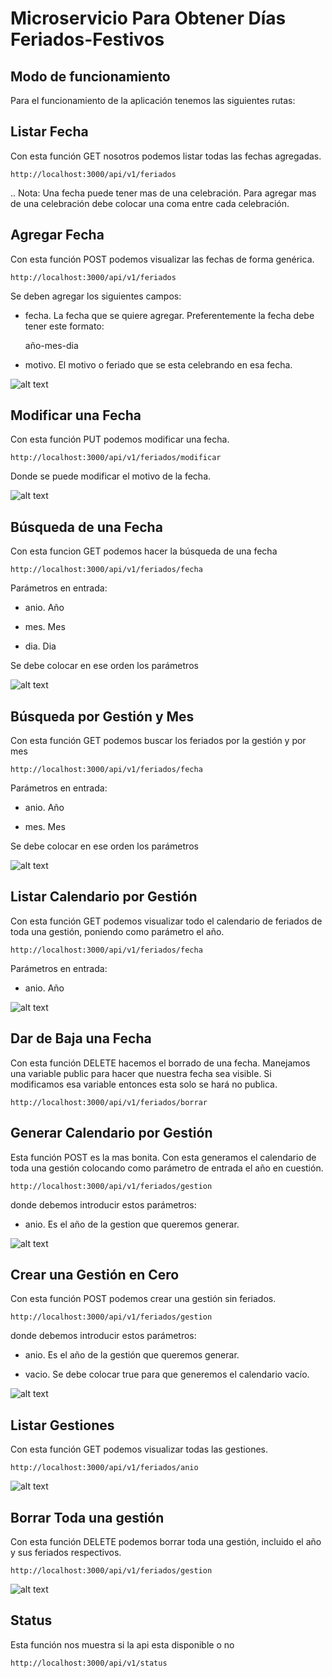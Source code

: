 # Microservicio Para Obtener Días Feriados-Festivos

## Modo de funcionamiento

Para el funcionamiento de la aplicación tenemos las siguientes rutas:

## Listar Fecha

Con esta función GET nosotros podemos listar todas las fechas agregadas.

    http://localhost:3000/api/v1/feriados

.. Nota: Una fecha puede tener mas de una celebración. Para agregar mas de una celebración debe colocar una coma entre cada celebración.

## Agregar Fecha

Con esta función POST podemos visualizar las fechas de forma genérica.

    http://localhost:3000/api/v1/feriados

Se deben agregar los siguientes campos:

* fecha. La fecha que se quiere agregar. Preferentemente la fecha debe tener este formato:

    año-mes-dia

* motivo. El motivo o feriado que se esta celebrando en esa fecha.

![alt text](../assets/post_fecha.png "Crear Fecha")

## Modificar una Fecha

Con esta función PUT podemos modificar una fecha.

    http://localhost:3000/api/v1/feriados/modificar

Donde se puede modificar el motivo de la fecha.

![alt text](../assets/put_fecha.png "Modificar Fecha")

## Búsqueda de una Fecha

Con esta funcion GET podemos hacer la búsqueda de una fecha

    http://localhost:3000/api/v1/feriados/fecha

Parámetros en entrada:

* anio. Año

* mes. Mes

* dia. Dia

Se debe colocar en ese orden los parámetros

![alt text](../assets/get_anio_mes_dia.png "Listar por Fecha")

## Búsqueda por Gestión y Mes

Con esta función GET podemos buscar los feriados por la gestión y por mes 

    http://localhost:3000/api/v1/feriados/fecha

Parámetros en entrada:

* anio. Año

* mes. Mes

Se debe colocar en ese orden los parámetros

![alt text](../assets/get_anio_mes.png "Listar por Año y Mes")

## Listar Calendario por Gestión

Con esta función GET podemos visualizar todo el calendario de feriados de toda una gestión, poniendo como parámetro el año.

    http://localhost:3000/api/v1/feriados/fecha

Parámetros en entrada:

* anio. Año

![alt text](../assets/get_anio.png "Listar por Gestión")

## Dar de Baja una Fecha   

Con esta función DELETE hacemos el borrado de una fecha. Manejamos una variable public para hacer que nuestra fecha sea visible. Si modificamos esa variable entonces esta solo se hará no publica.

    http://localhost:3000/api/v1/feriados/borrar

## Generar Calendario por Gestión

Esta función POST es la mas bonita. Con esta generamos el calendario de toda una gestión colocando como parámetro de entrada el año en cuestión.

    http://localhost:3000/api/v1/feriados/gestion

donde debemos introducir estos parámetros:

* anio. Es el año de la gestion que queremos generar.

![alt text](../assets/post_anio.png "Creación de una Gestión")

## Crear una Gestión en Cero

Con esta función  POST podemos crear una gestión sin feriados.

    http://localhost:3000/api/v1/feriados/gestion

donde debemos introducir estos parámetros:

* anio. Es el año de la gestión que queremos generar.

* vacio. Se debe colocar true para que generemos el calendario vacío.

![alt text](../assets/post_anio_vacio.png "Creación de Gestión Sin Datos")

## Listar Gestiones

Con esta función GET podemos visualizar todas las gestiones.

    http://localhost:3000/api/v1/feriados/anio

![alt text](../assets/get_gestion.png "Listar Gestiones")

## Borrar Toda una gestión

Con esta función DELETE podemos borrar toda una gestión, incluido el año y sus feriados respectivos.

    http://localhost:3000/api/v1/feriados/gestion

![alt text](../assets/delete_gestion.png "Borrar Gestión")

## Status

Esta función nos muestra si la api esta disponible o no

    http://localhost:3000/api/v1/status